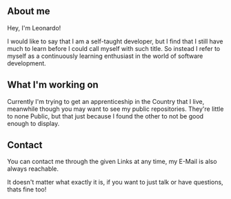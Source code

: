 ## About me
Hey, I'm Leonardo!

I would like to say that I am a self-taught developer, but I find that I still have much to learn before I could call myself with such title.
So instead I refer to myself as a continuously learning enthusiast in the world of software development.

## What I'm working on
Currently I'm trying to get an apprenticeship in the Country that I live, meanwhile though you may want to see my public repositories. They're little to none Public, but that just because I found the other to not be good enough to display.

## Contact
You can contact me through the given Links at any time, my E-Mail is also always reachable.

It doesn't matter what exactly it is, if you want to just talk or have questions, thats fine too!
